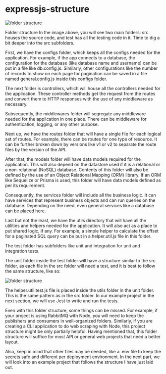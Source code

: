 # expressjs-structure

<img src="https://imgur.com/QpKhOoq.png" alt="folder structure"/>

Folder structure
In the image above, you will see two main folders: src houses the source code, and test has all the testing code in it. Time to dig a bit deeper into the src subfolders.

First, we have the configs folder, which keeps all the configs needed for the application. For example, if the app connects to a database, the configuration for the database (like database name and username) can be put in a file like db.config.js. Similarly, other configurations like the number of records to show on each page for pagination can be saved in a file named general.config.js inside this configs folder.

The next folder is controllers, which will house all the controllers needed for the application. These controller methods get the request from the routes and convert them to HTTP responses with the use of any middleware as necessary.

Subsequently, the middlewares folder will segregate any middleware needed for the application in one place. There can be middleware for authentication, logging, or any other purpose.

Next up, we have the routes folder that will have a single file for each logical set of routes. For example, there can be routes for one type of resource. It can be further broken down by versions like v1 or v2 to separate the route files by the version of the API.

After that, the models folder will have data models required for the application. This will also depend on the datastore used if it is a relational or a non-relational (NoSQL) database. Contents of this folder will also be defined by the use of an Object Relational Mapping (ORM) library. If an ORM like Sequelize or Prisma is used, this folder will have data models defined as per its requirement.

Consequently, the services folder will include all the business logic. It can have services that represent business objects and can run queries on the database. Depending on the need, even general services like a database can be placed here.

Last but not the least, we have the utils directory that will have all the utilities and helpers needed for the application. It will also act as a place to put shared logic, if any. For example, a simple helper to calculate the offset for a paginated SQL query can be put in a helper.util.js file in this folder.

The test folder has subfolders like unit and integration for unit and integration tests.

The unit folder inside the test folder will have a structure similar to the src folder, as each file in the src folder will need a test, and it is best to follow the same structure, like so:


<img src="https://imgur.com/CyeQhYg.png" alt="folder structure"/>

The helper.util.test.js file is placed inside the utils folder in the unit folder. This is the same pattern as in the src folder. In our example project in the next section, we will use Jest to write and run the tests.

Even with this folder structure, some things can be missed. For example, if your project is using RabbitMQ with Node, you will need to keep the publishers and consumers in well-organized folders. Similarly, if you are creating a CLI application to do web scraping with Node, this project structure might be only partially helpful. Having mentioned that, this folder structure will suffice for most API or general web projects that need a better layout.

Also, keep in mind that other files may be needed, like a .env file to keep the secrets safe and different per deployment environment. In the next part, we will look into an example project that follows the structure I have just laid out.
